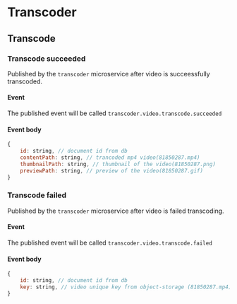 # Transcoder

## Transcode

### Transcode succeeded
Published by the `transcoder` microservice after video is succeessfully transcoded.

#### Event
The published event will be called `transcoder.video.transcode.succeeded`

#### Event body
``` javascript
{
    id: string, // document id from db
    contentPath: string, // trancoded mp4 video(81850287.mp4)
    thumbnailPath: string, // thumbnail of the video(81850287.png)
    previewPath: string, // preview of the video(81850287.gif)
}
```

### Transcode failed
Published by the `transcoder` microservice after video is failed transcoding.

#### Event
The published event will be called `transcoder.video.transcode.failed`

#### Event body
``` javascript
{
    id: string, // document id from db
    key: string, // video unique key from object-storage (81850287.mp4)
}
```
